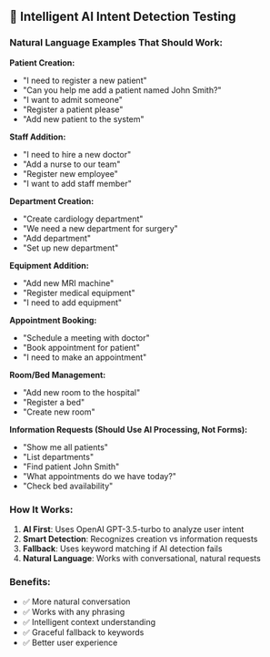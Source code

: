 ## 🤖 Intelligent AI Intent Detection Testing

### Natural Language Examples That Should Work:

**Patient Creation:**
- "I need to register a new patient"
- "Can you help me add a patient named John Smith?"
- "I want to admit someone"
- "Register a patient please"
- "Add new patient to the system"

**Staff Addition:**
- "I need to hire a new doctor"
- "Add a nurse to our team"
- "Register new employee"
- "I want to add staff member"

**Department Creation:**
- "Create cardiology department"
- "We need a new department for surgery"
- "Add department"
- "Set up new department"

**Equipment Addition:**
- "Add new MRI machine"
- "Register medical equipment"
- "I need to add equipment"

**Appointment Booking:**
- "Schedule a meeting with doctor"
- "Book appointment for patient"
- "I need to make an appointment"

**Room/Bed Management:**
- "Add new room to the hospital"
- "Register a bed"
- "Create new room"

**Information Requests (Should Use AI Processing, Not Forms):**
- "Show me all patients"
- "List departments"
- "Find patient John Smith"
- "What appointments do we have today?"
- "Check bed availability"

### How It Works:

1. **AI First**: Uses OpenAI GPT-3.5-turbo to analyze user intent
2. **Smart Detection**: Recognizes creation vs information requests
3. **Fallback**: Uses keyword matching if AI detection fails
4. **Natural Language**: Works with conversational, natural requests

### Benefits:

- ✅ More natural conversation
- ✅ Works with any phrasing
- ✅ Intelligent context understanding
- ✅ Graceful fallback to keywords
- ✅ Better user experience
